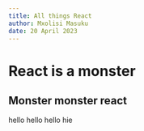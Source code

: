 ```yaml
---
title: All things React
author: Mxolisi Masuku
date: 20 April 2023
---
```


# React is a monster
## Monster monster react

hello hello hello hie

